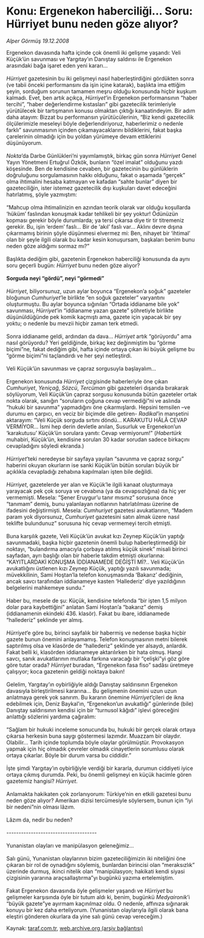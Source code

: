 # Konu: Ergenekon haberciliği... Soru: Hürriyet bunu neden göze alıyor?

*Alper Görmüş 19.12.2008*

<div class="yazi">Ergenekon davasında hafta içinde çok önemli iki gelişme yaşandı: Veli Küçük’ün savunması ve Yargıtay’ın Danıştay saldırısı ile Ergenekon arasındaki bağa işaret eden yeni kararı... <i><br/><br/>Hürriyet</i> gazetesinin bu iki gelişmeyi nasıl haberleştirdiğini gördükten sonra (ve tabii önceki performansını da işin içine katarak), başlıkta ima ettiğim şeyin, sorduğum sorunun tamamen meşru olduğu konusunda hiçbir kuşkum kalmadı. Evet, ben artık açıkça, <i>Hürriyet</i>’in Ergenekon performansının “haber tercihi”, “haber değerlendirme kıstasları” gibi gazetecilik terimleriyle yürütülecek bir tartışmanın konusu olmaktan çıktığı kanaatindeyim. Bir adım daha atayım: Bizzat bu performansın yürütücülerinin, “Biz kendi gazetecilik ölçülerimizle meseleyi böyle değerlendiriyoruz, haberlerimiz o nedenle farklı” savunmasının içinden çıkamayacaklarını bildiklerini, fakat başka çarelerinin olmadığı için bu yoldan yürümeye devam ettiklerini düşünüyorum.<i> <br/><br/>Nokta</i>’da Darbe Günlükleri’ni yayımlamıştık, birkaç gün sonra <i>Hürriyet </i>Genel Yayın Yönetmeni Ertuğrul Özkök, bunların “özel imalat” olduğunu yazdı köşesinde. Ben de kendisine cevaben, bir gazetecinin bu günlüklerin doğruluğunu sorgulamasının hakkı olduğunu, fakat o aşamada “gerçek” olma ihtimalini hesaba katmayan ve kafadan “sahte bunlar” diyen bir gazeteciliğin, ister istemez gazetecilik dışı kuşkuları davet edeceğini hatırlatmış, şöyle yazmıştım: <br/><br/>“Mahcup olma ihtimalinizin en azından teorik olarak var olduğu koşullarda ‘hüküm’ faslından konuşmak kadar tehlikeli bir şey yoktur! Ödünüzün kopması gerekir böyle durumlarda; ya tersi çıkarsa diye tir tir titremeniz gerekir. Bu, işin ‘erdem’ faslı... Bir de ‘akıl’ faslı var... Aklını devre dışına çıkarmamış birinin şöyle düşünmesi elvermez mi: Ben, nihayet bir ‘ihtimal’ olan bir şeyle ilgili olarak bu kadar kesin konuşursam, başkaları benim bunu neden göze aldığımı sormaz mı?” <br/><br/>Başlıkta dediğim gibi, gazetenin Ergenekon haberciliği konusunda da aynı soru geçerli bugün: <i>Hürriyet</i> bunu neden göze alıyor?<b> <br/><br/>Sorguda neyi “gördü”, neyi “görmedi”</b><i> <br/><br/>Hürriyet</i>, biliyorsunuz, uzun aylar boyunca “Ergenekon’a soğuk” gazeteler bloğunun <i>Cumhuriyet</i>’le birlikte “en soğuk gazeteler” varyantını oluşturmuştu. Bu aylar boyunca sığınılan “Ortada iddianame bile yok” savunması, <i>Hürriyet</i>’in “iddianame yazan gazete” şöhretiyle birlikte düşünüldüğünde pek komik kaçmıştı ama, gazete için yapacak bir şey yoktu; o nedenle bu mevzii hiçbir zaman terk etmedi. <br/><br/>Sonra iddianame geldi, ardından da dava... <i>Hürriyet</i> artık “görüyordu” ama nasıl görüyordu? Yeri geldiğinde, birkaç kez değinmiştim bu “görme biçimi”ne, fakat dediğim gibi, hafta içinde ortaya çıkan iki büyük gelişme bu “görme biçimi”ni taçlandırdı ve her şeyi netleştirdi. <br/><br/>Veli Küçük’ün savunması ve çapraz sorgusuyla başlayalım... <br/><br/>Ergenekon konusunda <i>Hürriyet</i> çizgisinde haberleriyle öne çıkan <i>Cumhuriyet</i>, <i>Yeniçağ</i>, <i>Sözcü</i>, <i>Tercüman </i>gibi gazeteleri dışarıda bırakarak söylüyorum, Veli Küçük’ün çapraz sorgusu konusunda bütün gazeteler ortak nokta olarak, sanığın “soruların çoğuna cevap vermediği”ni ve aslında “hukuki bir savunma” yapmadığını öne çıkarmışlardı. Hepsini temsilen –ve durumu en çarpıcı, en veciz bir biçimde dile getiren- <i>Radikal</i>’in manşetini aktarayım: “Veli Küçük sorguda sırtını döndü... KARAKUTU HÂLÂ CEVAP VERMİYOR... İsmi hep derin devletle anılan, Susurluk ve Ergenekon’un ‘karakutusu’ Küçük’ün sorulara yanıtı: Cevap vermiyorum!” (<i>Habertürk</i> muhabiri, Küçük’ün, kendisine sorulan 30 kadar sorudan sadece birkaçını cevapladığını söyledi ekranda.)<i> <br/><br/>Hürriyet</i>’teki neredeyse bir sayfaya yayılan “savunma ve çapraz sorgu” haberini okuyan okurların ise sanki Küçük’ün bütün soruları büyük bir açıklıkla cevapladığı zehabına kapılmaları işten bile değildi.<i> <br/><br/>Hürriyet</i>, gazetelerde yer alan ve Küçük’le ilgili kanaat oluşturmaya yarayacak pek çok soruya ve cevabına (ya da cevapsızlığına) da hiç yer vermemişti. Mesela: “Şener Eruygur’u tanır mısınız” sorusuna önce “tanımam” demiş, bunu yalanlayan notlarının hatırlatılması üzerine de ifadesini değiştirmişti. Mesela: <i>Cumhuriyet</i> gazetesi avukatlarının, “Madem param yok diyorsunuz, <i>Cumhuriyet </i>gazetesini satın almak üzere nasıl teklifte bulundunuz” sorusuna hiç cevap vermemeyi tercih etmişti. <br/><br/>Buna karşılık gazete, Veli Küçük’ün avukat kızı Zeynep Küçük’ün yaptığı savunmadaki, başka hiçbir gazetenin önemli bulup haberleştirmediği bir noktayı, “bulandırma amacıyla çorbaya atılmış küçük sinek” misali birinci sayfadan, ayrı başlığı olan bir haberle takdim etmişti okurlarına: “KAYITLARDAKİ KONUŞMA İDDİANAMEDE DEĞİŞTİ Mİ?.. Veli Küçük’ün avukatlığını üstlenen kızı Zeynep Küçük, yaptığı yazılı savunmada; müvekkilinin, Sami Hoştan’la telefon konuşmasında ‘Bakarız’ dediğinin, ancak savcı tarafından iddianameye kasten ‘Hallederiz’ diye yazıldığının belgelerini mahkemeye sundu.” <br/><br/>Haber bu, mesele de şu: Küçük, kendisine telefonda “bir işten 1,5 milyon dolar para kaybettiğini” anlatan Sami Hoştan’a “bakarız” demiş (iddianamenin ekindeki 436. klasör). Fakat bu ibare, iddianamede “hallederiz” şeklinde yer almış.<i> <br/><br/>Hürriyet</i>’e göre bu, birinci sayfalık bir habermiş ve nedense başka hiçbir gazete bunun önemini anlayamamış. Telefon konuşmasının metni bilerek saptırılmış olsa ve klasörde de “hallederiz” şeklinde yer alsaydı, anlardık. Fakat belli ki, klasörden iddianameye aktarılırken bir hata olmuş. Hangi savcı, sanık avukatlarının mutlaka farkına varacağı bir “çelişki”yi göz göre göre tutar orada? <i>Hürriyet </i>buradan, “Ergenekon fasa fiso” sadâsı üretmeye çalışıyor; koca gazetenin geldiği noktaya bakın! <br/><br/>Gelelim, Yargıtay’ın oybirliğiyle aldığı Danıştay saldırısının Ergenekon davasıyla birleştirilmesi kararına... Bu gelişmenin önemini uzun uzun anlatmaya gerek yok sanırım. Bu kararın önemine <i>Hürriyet</i>’çileri de ikna edebilmek için, Deniz Baykal’ın, “Ergenekon’un avukatlığı” günlerinde (bile) Danıştay saldırısının kendisi için bir “turnusol kâğıdı” işlevi göreceğini anlattığı sözlerini yardıma çağıralım: <br/><br/>“Sağlam bir hukuki inceleme sonucunda bu, hukuki bir gerçek olarak ortaya çıkarsa herkesin buna saygı göstermesi lazımdır. Muazzam bir olaydır. Olabilir... Tarih içinde toplumda böyle olaylar görülmüştür. Provokasyon yapmak için hiç olmadık çevreler olmadık cinayetlerin sorumlusu olarak ortaya çıkarlar. Böyle bir durum varsa bu ciddidir.” <br/><br/>İşte şimdi Yargıtay’ın oybirliğiyle verdiği bir kararla, durumun ciddiyeti iyice ortaya çıkmış durumda. Peki, bu önemli gelişmeyi en küçük hacimle gören gazetemiz hangisi? <i>Hürriyet</i>. <br/><br/>Anlamakta hakikaten çok zorlanıyorum: Türkiye’nin en etkili gazetesi bunu neden göze alıyor? Amerikan dizisi tercümesiyle söylersem, bunun için “iyi bir nedeni”nin olması lâzım. <br/><br/>Lâzım da, nedir bu neden? <br/><br/>------------------------------------- <br/><br/>Yunanistan olayları ve manipülasyon geleneğimiz... <br/><br/>Salı günü, Yunanistan olaylarının bizim gazeteciliğimizin iki niteliğini öne çıkaran bir rol de oynadığını söylemiş, bunlardan birincisi olan “meraksızlık” üzerinde durmuş, ikinci nitelik olan “manipülasyon; hakikati kendi siyasi çizgisinin yararına araçsallaştırma”yı bugünkü yazıma ertelemiştim. <br/><br/>Fakat Ergenekon davasında öyle gelişmeler yaşandı ve <i>Hürriyet </i>bu gelişmeler karşısında öyle bir tutum aldı ki, benim, bugünkü <i>Medyaironik</i>’i “büyük gazete”ye ayırmam kaçınılmaz oldu. O nedenle, affınıza sığınarak konuyu bir kez daha erteliyorum. (Yunanistan olaylarıyla ilgili olarak bana eleştiri gönderen okurlara da yine salı günü cevap vereceğim.)</div>

Kaynak: [taraf.com.tr](http://www.taraf.com.tr:80/alper-gormus/makale-konu-ergenekon-haberciligi-soru-hurriyet.htm), [web.archive.org (arşiv bağlantısı)](http://web.archive.org/web/20100607041557/http://www.taraf.com.tr:80/alper-gormus/makale-konu-ergenekon-haberciligi-soru-hurriyet.htm)
